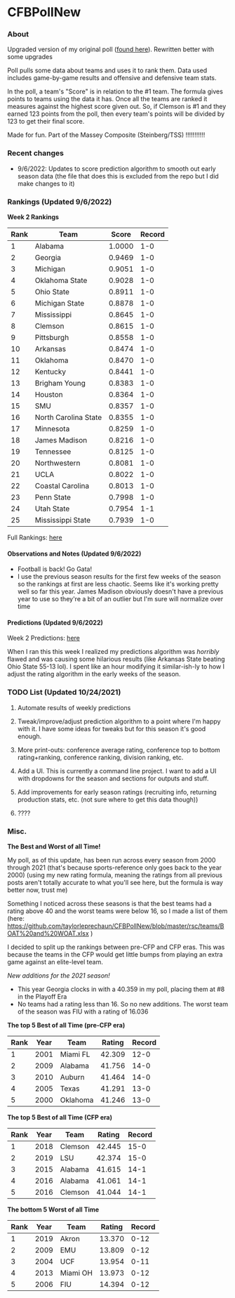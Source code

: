 # CFBPollNew

### About

Upgraded version of my original poll ([found here](https://github.com/taylorleprechaun/CFBPoll)).  Rewritten better with some upgrades

Poll pulls some data about teams and uses it to rank them.  Data used includes game-by-game results and offensive and defensive team stats.

In the poll, a team's "Score" is in relation to the #1 team.  The formula gives points to teams using the data it has.  Once all the teams are ranked it measures against the highest score given out.  So, if Clemson is #1 and they earned 123 points from the poll, then every team's points will be divided by 123 to get their final score.

Made for fun.  Part of the Massey Composite (Steinberg/TSS) !!!!!!!!!!!

### Recent changes

* 9/6/2022: Updates to score prediction algorithm to smooth out early season data (the file that does this is excluded from the repo but I did make changes to it)

### Rankings (Updated 9/6/2022)

**Week 2 Rankings**

Rank | Team | Score | Record
---|---|---|---
1 | Alabama | 1.0000 | 1-0
2 | Georgia | 0.9469 | 1-0
3 | Michigan | 0.9051 | 1-0
4 | Oklahoma State | 0.9028 | 1-0
5 | Ohio State | 0.8911 | 1-0
6 | Michigan State | 0.8878 | 1-0
7 | Mississippi | 0.8645 | 1-0
8 | Clemson | 0.8615 | 1-0
9 | Pittsburgh | 0.8558 | 1-0
10 | Arkansas | 0.8474 | 1-0
11 | Oklahoma | 0.8470 | 1-0
12 | Kentucky | 0.8441 | 1-0
13 | Brigham Young | 0.8383 | 1-0
14 | Houston | 0.8364 | 1-0
15 | SMU | 0.8357 | 1-0
16 | North Carolina State | 0.8355 | 1-0
17 | Minnesota | 0.8259 | 1-0
18 | James Madison | 0.8216 | 1-0
19 | Tennessee | 0.8125 | 1-0
20 | Northwestern | 0.8081 | 1-0
21 | UCLA | 0.8022 | 1-0
22 | Coastal Carolina | 0.8013 | 1-0
23 | Penn State | 0.7998 | 1-0
24 | Utah State | 0.7954 | 1-1
25 | Mississippi State | 0.7939 | 1-0

Full Rankings: [here](https://github.com/taylorleprechaun/CFBPollNew/blob/master/PreviousPolls/2022/2022-Week%2002.md)

#### Observations and Notes (Updated 9/6/2022)

* Football is back! Go Gata!
* I use the previous season results for the first few weeks of the season so the rankings at first are less chaotic. Seems like it's working pretty well so far this year. James Madison obviously doesn't have a previous year to use so they're a bit of an outlier but I'm sure will normalize over time

#### Predictions (Updated 9/6/2022)

Week 2 Predictions: [here](https://github.com/taylorleprechaun/CFBPollNew/blob/master/PreviousPolls/2022/Predictions/2022-Week%2002.md)

When I ran this this week I realized my predictions algorithm was *horribly* flawed and was causing some hilarious results (like Arkansas State beating Ohio State 55-13 lol). I spent like an hour modifying it similar-ish-ly to how I adjust the rating algorithm in the early weeks of the season.

### TODO List (Updated 10/24/2021)

1. Automate results of weekly predictions

2. Tweak/improve/adjust prediction algorithm to a point where I'm happy with it.  I have some ideas for tweaks but for this season it's good enough.

3. More print-outs: conference average rating, conference top to bottom rating+ranking, conference ranking, division ranking, etc.

4. Add a UI.  This is currently a command line project.  I want to add a UI with dropdowns for the season and sections for outputs and stuff.
	
5. Add improvements for early season ratings (recruiting info, returning production stats, etc. (not sure where to get this data though))

6. ????

### Misc.

**The Best and Worst of all Time!**

My poll, as of this update, has been run across every season from 2000 through 2021 (that's because sports-reference only goes back to the year 2000) (using my new rating formula, meaning the ratings from all previous posts aren't totally accurate to what you'll see here, but the formula is way better now, trust me)

Something I noticed across these seasons is that the best teams had a rating above 40 and the worst teams were below 16, so I made a list of them (here: https://github.com/taylorleprechaun/CFBPollNew/blob/master/rsc/teams/BOAT%20and%20WOAT.xlsx )

I decided to split up the rankings between pre-CFP and CFP eras.  This was because the teams in the CFP would get little bumps from playing an extra game against an elite-level team.

*New additions for the 2021 season!*

* This year Georgia clocks in with a 40.359 in my poll, placing them at #8 in the Playoff Era
* No teams had a rating less than 16.  So no new additions.  The worst team of the season was FIU with a rating of 16.036

**The top 5 Best of all Time (pre-CFP era)**

Rank | Year | Team | Rating | Record
---|---|---|---|---
1 | 2001 | Miami FL | 42.309 | 12-0
2 | 2009 | Alabama | 41.756 | 14-0
3 | 2010 | Auburn | 41.464 | 14-0
4 | 2005 | Texas | 41.291 | 13-0
5 | 2000 | Oklahoma | 41.246 | 13-0

**The top 5 Best of all Time (CFP era)**

Rank | Year | Team | Rating | Record
---|---|---|---|---
1 | 2018 | Clemson | 42.445 | 15-0
2 | 2019 | LSU | 42.374 | 15-0
3 | 2015 | Alabama | 41.615 | 14-1
4 | 2016 | Alabama | 41.061 | 14-1
5 | 2016 | Clemson | 41.044 | 14-1

**The bottom 5 Worst of all Time**

Rank | Year | Team | Rating | Record
---|---|---|---|---
1 | 2019 | Akron | 13.370 | 0-12
2 | 2009 | EMU | 13.809 | 0-12
3 | 2004 | UCF | 13.954 | 0-11
4 | 2013 | Miami OH | 13.973 | 0-12
5 | 2006 | FIU | 14.394 | 0-12
